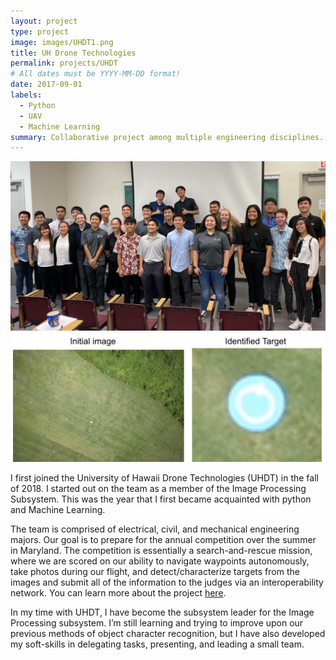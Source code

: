 ```yaml
---
layout: project
type: project
image: images/UHDT1.png
title: UH Drone Technologies
permalink: projects/UHDT
# All dates must be YYYY-MM-DD format!
date: 2017-09-01
labels:
  - Python
  - UAV
  - Machine Learning
summary: Collaborative project among multiple engineering disciplines.
---
```


<img class="ui medium left floated rounded image" src="../images/UHDT2.png">
<img class="ui medium right floated rounded image" src="../images/UHDT3.png">

I first joined the University of Hawaii Drone Technologies (UHDT) in the fall of 2018. I started out on the team as a member of the Image Processing Subsystem. This was the year that I first became acquainted with python and Machine Learning. 

The team is comprised of electrical, civil, and mechanical engineering majors. Our goal is to prepare for the annual competition over the summer in Maryland. The competition is essentially a search-and-rescue mission, where we are scored on our ability to navigate waypoints autonomously, take photos during our flight, and detect/characterize targets from the images and submit all of the information to the judges via an interoperability network. You can learn more about the project [here](http://rip.eng.hawaii.edu/research/uhdt/).

In my time with UHDT, I have become the subsystem leader for the Image Processing subsystem. I’m still learning and trying to improve upon our previous methods of object character recognition, but I have also developed my soft-skills in delegating tasks, presenting, and leading a small team.
